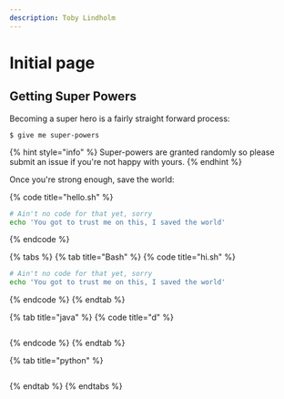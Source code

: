 ```yaml
---
description: Toby Lindholm
---
```


# Initial page

## Getting Super Powers

Becoming a super hero is a fairly straight forward process:

```
$ give me super-powers
```

{% hint style="info" %}
 Super-powers are granted randomly so please submit an issue if you're not happy with yours.
{% endhint %}

Once you're strong enough, save the world:

{% code title="hello.sh" %}
```bash
# Ain't no code for that yet, sorry
echo 'You got to trust me on this, I saved the world'
```
{% endcode %}

{% tabs %}
{% tab title="Bash" %}
{% code title="hi.sh" %}
```bash
# Ain't no code for that yet, sorry
echo 'You got to trust me on this, I saved the world'
```
{% endcode %}
{% endtab %}

{% tab title="java" %}
{% code title="d" %}
```

```
{% endcode %}
{% endtab %}

{% tab title="python" %}
```

```
{% endtab %}
{% endtabs %}



